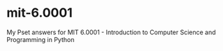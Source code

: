 # mit-6.0001
My Pset answers for MIT 6.0001 - Introduction to Computer Science and Programming in Python
